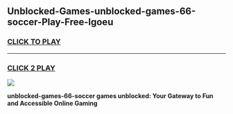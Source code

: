 
## Unblocked-Games-unblocked-games-66-soccer-Play-Free-lgoeu
<h3>
<a href="https://premium76.site?title=unblocked-games-66-soccer&ref=18A1">CLICK TO PLAY</a></h3>
<hr>

<h3>
<a href="https://premium76.site?title=unblocked-games-66-soccer&ref=18A1">CLICK 2 PLAY</a>
  
</h3>

<a href="https://premium76.site?title=unblocked-games-66-soccer&ref=18A1"><img src="https://clearcache.store/games.png"></a>


**unblocked-games-66-soccer games unblocked: Your Gateway to Fun and Accessible Online Gaming**
